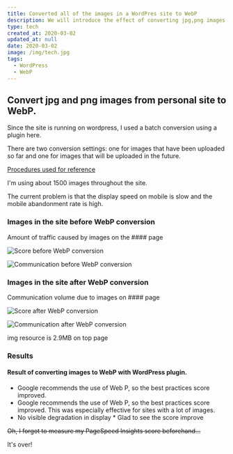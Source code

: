 ```yaml
---
title: Converted all of the images in a WordPres site to WebP
description: We will introduce the effect of converting jpg,png images of a Wordpress site to WebP using a plugin.
type: tech
created_at: 2020-03-02
updated_at: null
date: 2020-03-02
image: /img/tech.jpg
tags:
  - WordPress
  - WebP
---
```


## Convert jpg and png images from personal site to WebP.

Since the site is running on wordpress, I used a batch conversion using a plugin here.

There are two conversion settings: one for images that have been uploaded so far and one for images that will be uploaded in the future.

[Procedures used for reference](https://tekito-style.me/columns/wordpress-image-webp)

I'm using about 1500 images throughout the site.

The current problem is that the display speed on mobile is slow and the mobile abandonment rate is high.

### Images in the site before WebP conversion

Amount of traffic caused by images on the #### page

![Score before WebP conversion](/img/webp変換前スコア.png "Score before WebP conversion")

![Communication before WebP conversion](/img/webp変換前.png "Communication before WebP conversion")

### Images in the site after WebP conversion

Communication volume due to images on #### page

![Score after WebP conversion](/img/webp変換後スコア.png "Score after WebP conversion")

![Communication after WebP conversion](/img/webp変換後.png "Communication after WebP conversion")

img resource is 2.9MB on top page

### Results

#### Result of converting images to WebP with WordPress plugin.

* Google recommends the use of Web P, so the best practices score improved.
* Google recommends the use of Web P, so the best practices score improved. This was especially effective for sites with a lot of images.
* No visible degradation in display * Glad to see the score improve

~~Oh, I forgot to measure my PageSpeed Insights score beforehand...~~

It's over!